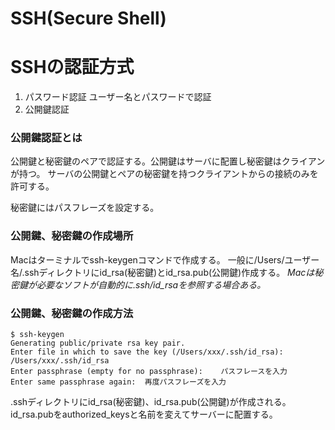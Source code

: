 # SSH(Secure Shell)


SSHの認証方式
==========

1. パスワード認証 ユーザー名とパスワードで認証
2. 公開鍵認証

### 公開鍵認証とは

公開鍵と秘密鍵のペアで認証する。公開鍵はサーバに配置し秘密鍵はクライアンが持つ。
サーバの公開鍵とペアの秘密鍵を持つクライアントからの接続のみを許可する。

秘密鍵にはパスフレーズを設定する。

### 公開鍵、秘密鍵の作成場所

Macはターミナルでssh-keygenコマンドで作成する。
一般に/Users/ユーザー名/.sshディレクトリにid_rsa(秘密鍵)とid_rsa.pub(公開鍵)作成する。
*Macは秘密鍵が必要なソフトが自動的に.ssh/id_rsaを参照する場合ある。*


### 公開鍵、秘密鍵の作成方法

    $ ssh-keygen
    Generating public/private rsa key pair.
    Enter file in which to save the key (/Users/xxx/.ssh/id_rsa): /Users/xxx/.ssh/id_rsa
    Enter passphrase (empty for no passphrase):    パスフレースを入力
    Enter same passphrase again:  再度パスフレーズを入力

.sshディレクトリにid_rsa(秘密鍵)、id_rsa.pub(公開鍵)が作成される。
id_rsa.pubをauthorized_keysと名前を変えてサーバーに配置する。
